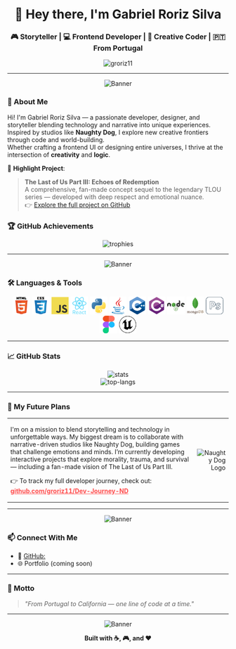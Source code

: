 <h1 align="center">👋 Hey there, I'm Gabriel Roriz Silva</h1>
<h3 align="center">🎮 Storyteller | 💻 Frontend Developer | 🎨 Creative Coder | 🇵🇹 From Portugal</h3>

<p align="center">
  <img src="https://komarev.com/ghpvc/?username=groriz11&label=Profile%20views&color=0e75b6&style=flat" alt="groriz11" />
</p>

---
<p align="center">
  <img src="https://i.pinimg.com/736x/7d/55/50/7d5550ef90c58c7e16ba0fdcb6842155.jpg" alt="Banner" />
</p>

### 🧠 About Me

Hi! I'm Gabriel Roriz Silva — a passionate developer, designer, and storyteller blending technology and narrative into unique experiences. Inspired by studios like **Naughty Dog**, I explore new creative frontiers through code and world-building.  
Whether crafting a frontend UI or designing entire universes, I thrive at the intersection of **creativity** and **logic**.

🚀 **Highlight Project**:  
> **The Last of Us Part III: Echoes of Redemption**  
> A comprehensive, fan-made concept sequel to the legendary TLOU series — developed with deep respect and emotional nuance.  
> 👉 [Explore the full project on GitHub](https://github.com/groriz11/TLOU-3---BY-ME)


### 🏆 GitHub Achievements

<p align="center">
  <img src="https://github-profile-trophy.vercel.app/?username=groriz11&theme=darkhub&title=Stars,Followers,Repositories,Commit" alt="trophies" />
</p>

---
<p align="center">
  <img src="https://i.pinimg.com/736x/ba/ee/b8/baeeb81d09343497bc6b443f1cefbe77.jpg" alt="Banner" />
</p>

### 🛠️ Languages & Tools

<p align="center">
  <img src="https://raw.githubusercontent.com/devicons/devicon/master/icons/html5/html5-original-wordmark.svg" width="40" alt="HTML5"/>
  <img src="https://raw.githubusercontent.com/devicons/devicon/master/icons/css3/css3-original-wordmark.svg" width="40" alt="CSS3"/>
  <img src="https://raw.githubusercontent.com/devicons/devicon/master/icons/javascript/javascript-original.svg" width="40" alt="JavaScript"/>
  <img src="https://raw.githubusercontent.com/devicons/devicon/master/icons/react/react-original-wordmark.svg" width="40" alt="React"/>
  <img src="https://raw.githubusercontent.com/devicons/devicon/master/icons/python/python-original.svg" width="40" alt="Python"/>
  <img src="https://raw.githubusercontent.com/devicons/devicon/master/icons/java/java-original.svg" width="40" alt="Java"/>
  <img src="https://raw.githubusercontent.com/devicons/devicon/master/icons/cplusplus/cplusplus-original.svg" width="40" alt="C++"/>
  <img src="https://raw.githubusercontent.com/devicons/devicon/master/icons/csharp/csharp-original.svg" width="40" alt="C#"/>
  <img src="https://raw.githubusercontent.com/devicons/devicon/master/icons/nodejs/nodejs-original-wordmark.svg" width="40" alt="NodeJS"/>
  <img src="https://raw.githubusercontent.com/devicons/devicon/master/icons/mongodb/mongodb-original-wordmark.svg" width="40" alt="MongoDB"/>
  <img src="https://raw.githubusercontent.com/devicons/devicon/master/icons/photoshop/photoshop-line.svg" width="40" alt="Photoshop"/>
  <img src="https://raw.githubusercontent.com/devicons/devicon/master/icons/figma/figma-original.svg" width="40" alt="Figma"/>
  <img src="https://raw.githubusercontent.com/devicons/devicon/ca28c779441053191ff11710fe24a9e6c23690d6/icons/unrealengine/unrealengine-original.svg" width="40" alt="Unreal Engine"/>
</p>

---

### 📈 GitHub Stats

<p align="center">
  <img src="https://github-readme-stats.vercel.app/api?username=groriz11&theme=dark&show_icons=true&icon_color=FF4C4C&title_color=FF4C4C&text_color=ffffff" alt="stats" />
  <br />
  <img src="https://github-readme-stats.vercel.app/api/top-langs/?username=groriz11&theme=dark&layout=compact&title_color=FF4C4C&text_color=ffffff" alt="top-langs" />
</p>

---

### 🚀 My Future Plans

<table>
<tr>
<td>

<p align="left">
I'm on a mission to blend storytelling and technology in unforgettable ways. My biggest dream is to collaborate with narrative-driven studios like Naughty Dog, building games that challenge emotions and minds. I’m currently developing interactive projects that explore morality, trauma, and survival — including a fan-made vision of The Last of Us Part III.

👉 To track my full developer journey, check out:  
<a href="https://github.com/groriz11/Dev-Journey-ND" style="color:#FF4C4C;"><b>github.com/groriz11/Dev-Journey-ND</b></a>
</p>

</td>
<td align="right">
  <img src="https://www.pngkit.com/png/full/360-3603622_dovahkiin-png.png" alt="Naughty Dog Logo" width="160" />
</td>
</tr>
</table>

---
<p align="center">
  <img src="https://i.pinimg.com/736x/59/0e/08/590e08b051a1cd543b90f52db20965ba.jpg" alt="Banner" />
</p>

### 📫 Connect With Me

- 💬 [GitHub:](https://github.com/groriz11)
- 🌐 Portfolio (coming soon)

---

### 🧠 Motto

> *"From Portugal to California — one line of code at a time."*

---
<p align="center">
  <img src="https://i.pinimg.com/736x/4b/88/a3/4b88a371dc9130eda57ed510e3531632.jpg" alt="Banner" />
</p>
<p align="center">
  <b>Built with ☕, 🎮, and ❤️</b>
</p>
